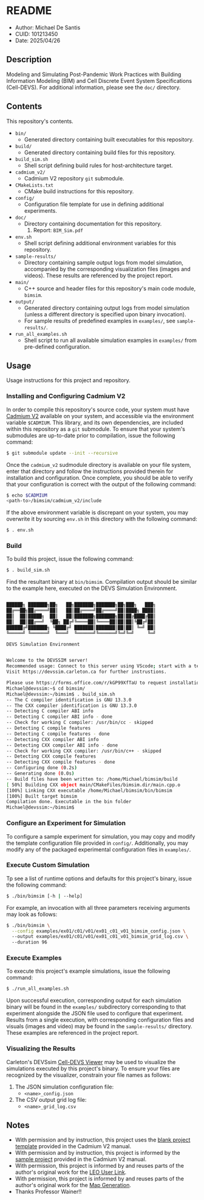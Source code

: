 # README
* Author: Michael De Santis
* CUID: 101213450
* Date: 2025/04/26

## Description
Modeling and Simulating Post-Pandemic Work Practices with Building Information Modeling (BIM) and Cell Discrete Event System Specifications (Cell-DEVS). For additional information, please see the `doc/` directory.

## Contents
This repository's contents.

* `bin/`
    - Generated directory containing built executables for this repository.
* `build/`
    - Generated directory containing build files for this repository.
* `build_sim.sh`
    - Shell script defining build rules for host-architecture target.
* `cadmium_v2/`
    - Cadmium V2 repository `git` submodule.
* `CMakeLists.txt`
    - CMake build instructions for this repository.
* `config/`
    - Configuration file template for use in defining additional experiments.
* `doc/`
    - Directory containing documentation for this repository.
        1. Report: `BIM_Sim.pdf`
* `env.sh`
    - Shell script defining additional environment variables for this repository.
* `sample-results/`
    - Directory containing sample output logs from model simulation, accompanied by the corresponding visualization files (images and videos). These results are referenced by the project report.
* `main/`
    - C++ source and header files for this repository's main code module, `bimsim`.
* `output/`
    - Generated directory containing output logs from model simulation (unless a different directory is specified upon binary invocation).
    - For sample results of predefined examples in `examples/`, see `sample-results/`.
* `run_all_examples.sh`
    - Shell script to run all available simulation examples in `examples/` from pre-defined configuration. 
    
## Usage
Usage instructions for this project and repository.

### Installing and Configuring Cadmium V2
In order to compile this repository's source code, your system must have [Cadmium V2](https://github.com/Sasisekhar/cadmium_v2) available on your system, and accessible via the environment variable `$CADMIUM`. This library, and its own dependencies, are included within this repository as a `git` submodule. To ensure that your system's submodules are up-to-date prior to compilation, issue the following command:
```sh
$ git submodule update --init --recursive
```
Once the `cadmium_v2` sudmodule directory is available on your file system, enter that directory and follow the instructions provided therein for installation and configuration.  Once complete, you should be able to verify that your configuration is correct with the output of the following command:
```sh
$ echo $CADMIUM
<path-to>/bimsim/cadmium_v2/include
```
If the above environment variable is discrepant on your system, you may overwrite it by sourcing `env.sh` in this directory with the following command:
```sh
$ . env.sh
```

### Build
To build this project, issue the following command:
```sh
$ . build_sim.sh
```
Find the resultant binary at `bin/bimsim`.
Compilation output should be similar to the example here, executed on the DEVS Simulation Environment.
```sh

██████╗ ███████╗██╗   ██╗███████╗███████╗██╗███╗   ███╗
██╔══██╗██╔════╝██║   ██║██╔════╝██╔════╝██║████╗ ████║
██║  ██║█████╗  ██║   ██║███████╗███████╗██║██╔████╔██║
██║  ██║██╔══╝  ╚██╗ ██╔╝╚════██║╚════██║██║██║╚██╔╝██║
██████╔╝███████╗ ╚████╔╝ ███████║███████║██║██║ ╚═╝ ██║
╚═════╝ ╚══════╝  ╚═══╝  ╚══════╝╚══════╝╚═╝╚═╝     ╚═╝

DEVS Simulation Environment


Welcome to the DEVSSIM server!
Recommended usage: Connect to this server using VScode; start with a template model.
Visit https://devssim.carleton.ca for further instrustions.

Please use https://forms.office.com/r/kGP99XfTaU to request installation of software.
Michael@devssim:~$ cd bimsim/
Michael@devssim:~/bimsim$ . build_sim.sh
-- The C compiler identification is GNU 13.3.0
-- The CXX compiler identification is GNU 13.3.0
-- Detecting C compiler ABI info
-- Detecting C compiler ABI info - done
-- Check for working C compiler: /usr/bin/cc - skipped
-- Detecting C compile features
-- Detecting C compile features - done
-- Detecting CXX compiler ABI info
-- Detecting CXX compiler ABI info - done
-- Check for working CXX compiler: /usr/bin/c++ - skipped
-- Detecting CXX compile features
-- Detecting CXX compile features - done
-- Configuring done (0.2s)
-- Generating done (0.0s)
-- Build files have been written to: /home/Michael/bimsim/build
[ 50%] Building CXX object main/CMakeFiles/bimsim.dir/main.cpp.o
[100%] Linking CXX executable /home/Michael/bimsim/bin/bimsim
[100%] Built target bimsim
Compilation done. Executable in the bin folder
Michael@devssim:~/bimsim$
```

### Configure an Experiment for Simulation
To configure a sample experiment for simulation, you may copy and modify the template configuration file provided in `config/`. Additionally, you may modify any of the packaged experimental configuration files in `examples/`.

### Execute Custom Simulation
Tp see a list of runtime options and defaults for this project's binary, issue the following command:
```sh
$ ./bin/bimsim [-h | --help]
```
For example, an invocation with all three parameters receiving arguments may look as follows:
```sh
$ ./bin/bimsim \
  --config examples/ex01/c01/v01/ex01_c01_v01_bimsim_config.json \    
  --output examples/ex01/c01/v01/ex01_c01_v01_bimsim_grid_log.csv \ 
  --duration 96
```

### Execute Examples
To execute this project's example simulations, issue the following command:
```sh
$ ./run_all_examples.sh
```
Upon successful execution, corresponding output for each simulation binary will be found in the `examples/` subdirectory corresponding to that experiment alongside the JSON file used to configure that experiment.
Results from a single execution, with corresponding configuration files and visuals (images and video) may be found in the `sample-results/` directory. These examples are referenced in the project report.

### Visualizing the Results
Carleton's DEVSsim [Cell-DEVS Viewer](https://devssim.carleton.ca/cell-devs-viewer://devssim.carleton.ca/cell-devs-viewer/) may be used to visualize the simulations executed by this project's binary. To ensure your files are recognized by the visualizer, constrain your file names as follows:
1. The JSON simulation configuration file:
    * `<name>_config.json`
2. The CSV output grid log file:
    * `<name>_grid_log.csv`

## Notes
* With permission and by instruction, this project uses the [blank project template](https://github.com/Sasisekhar/blank_project_rt) provided in the Cadmium V2 manual.
* With permission and by instruction, this project is informed by the [sample project](https://github.com/Sasisekhar/cell-devs-manual-example) provided in the Cadmium V2 manual.
* With permission, this project is informed by and reuses parts of the author's original work for the [LEO User Link](https://github.com/mpdesantis/LEO_User_Link).
* With permission, this project is informed by and reuses parts of the author's original work for the [Map Generation](https://github.com/mpdesantis/Map_Generation).
* Thanks Professor Wainer!! 

